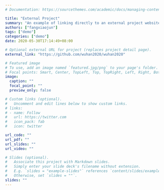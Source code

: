 ```yaml
---
# Documentation: https://sourcethemes.com/academic/docs/managing-content/

title: "External Project"
summary: "An example of linking directly to an external project website using `external_link`"
authors: ["fangxiaojun"]
tags: ["demo"]
categories: ["demo"]
date: 2020-05-30T17:14:49+08:00

# Optional external URL for project (replaces project detail page).
external_link: "https://github.com/wuhan2020/wuhan2020"

# Featured image
# To use, add an image named `featured.jpg/png` to your page's folder.
# Focal points: Smart, Center, TopLeft, Top, TopRight, Left, Right, BottomLeft, Bottom, BottomRight.
image:
  caption: ""
  focal_point: ""
  preview_only: false

# Custom links (optional).
#   Uncomment and edit lines below to show custom links.
# links:
# - name: Follow
#   url: https://twitter.com
#   icon_pack: fab
#   icon: twitter

url_code: ""
url_pdf: ""
url_slides: ""
url_video: ""

# Slides (optional).
#   Associate this project with Markdown slides.
#   Simply enter your slide deck's filename without extension.
#   E.g. `slides = "example-slides"` references `content/slides/example-slides.md`.
#   Otherwise, set `slides = ""`.
slides: ""
---
```

